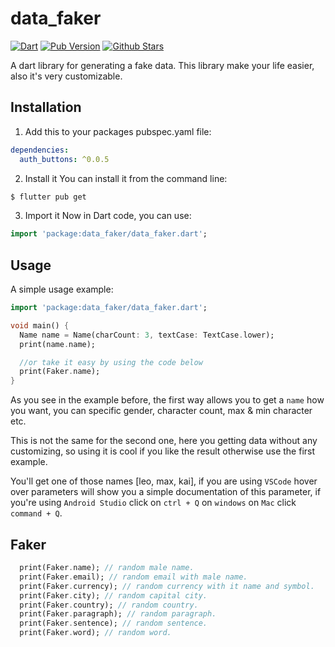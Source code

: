 # data_faker

[![Dart](https://github.com/elbeicktalat/data_faker/actions/workflows/dart.yml/badge.svg)](https://github.com/elbeicktalat/data_faker/actions/workflows/dart.yml)
[![Pub Version](https://img.shields.io/pub/v/data_faker?&logo=dart)](https://pub.dev/packages/data_faker)
[![Github Stars](https://img.shields.io/github/stars/elbeicktalat/data_faker?logo=github)](https://github.com/elbeicktalat/data_faker)

A dart library for generating a fake data. This library make your life easier, also it's very customizable.

## Installation
1) Add this to your packages pubspec.yaml file:
```yaml
dependencies:
  auth_buttons: ^0.0.5
```
2) Install it 
You can install it from the command line:
```bash
$ flutter pub get
```
3) Import it 
Now in Dart code, you can use:
```dart
import 'package:data_faker/data_faker.dart';
```

## Usage

A simple usage example:

```dart
import 'package:data_faker/data_faker.dart';

void main() {
  Name name = Name(charCount: 3, textCase: TextCase.lower);
  print(name.name);

  //or take it easy by using the code below
  print(Faker.name);
}
```
As you see in the example before, the first way allows you to get a `name` how you want, you can specific gender, character count, max & min character etc.

This is not the same for the second one, here you getting data without any customizing, so using it is cool if you like the result otherwise use the first example.

You'll get one of those names [leo, max, kai], 
if you are using `VSCode` hover over parameters will show you a simple documentation of this parameter, if you're using `Android Studio` click on `ctrl + Q` on `windows` on `Mac` click `command + Q`.

## Faker
```dart
  print(Faker.name); // random male name.
  print(Faker.email); // random email with male name.
  print(Faker.currency); // random currency with it name and symbol.
  print(Faker.city); // random capital city.
  print(Faker.country); // random country.
  print(Faker.paragraph); // random paragraph.
  print(Faker.sentence); // random sentence.
  print(Faker.word); // random word.
```
